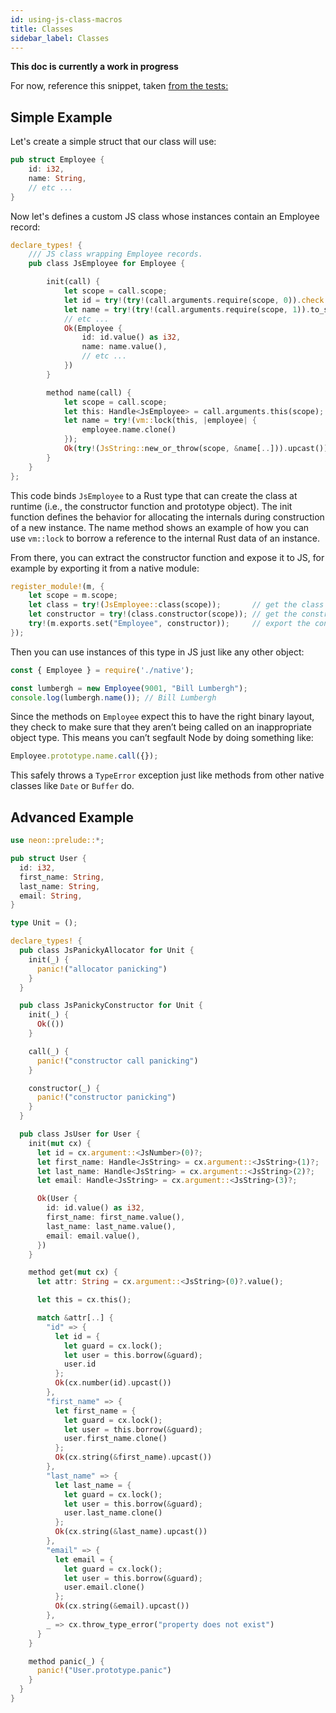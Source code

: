 ```yaml
---
id: using-js-class-macros
title: Classes
sidebar_label: Classes
---
```


**This doc is currently a work in progress**

For now, reference this snippet, taken <a href="https://github.com/neon-bindings/neon/blob/master/test/dynamic/native/src/js/classes.rs" target="_blank">from the tests:</a>

## Simple Example

Let's create a simple struct that our class will use:
```rust
pub struct Employee {
    id: i32,
    name: String,
    // etc ...
}
```

Now let's defines a custom JS class whose instances contain an Employee record:
```rust
declare_types! {
    /// JS class wrapping Employee records.
    pub class JsEmployee for Employee {

        init(call) {
            let scope = call.scope;
            let id = try!(try!(call.arguments.require(scope, 0)).check::<JsInteger>());
            let name = try!(try!(call.arguments.require(scope, 1)).to_string());
            // etc ...
            Ok(Employee {
                id: id.value() as i32,
                name: name.value(),
                // etc ...
            })
        }

        method name(call) {
            let scope = call.scope;
            let this: Handle<JsEmployee> = call.arguments.this(scope);
            let name = try!(vm::lock(this, |employee| {
                employee.name.clone()
            });
            Ok(try!(JsString::new_or_throw(scope, &name[..])).upcast())
        }
    }
};
```

This code binds `JsEmployee` to a Rust type that can create the class at runtime (i.e., the constructor function and prototype object). The init function defines the behavior for allocating the internals during construction of a new instance. The name method shows an example of how you can use `vm::lock` to borrow a reference to the internal Rust data of an instance.

From there, you can extract the constructor function and expose it to JS, for example by exporting it from a native module:
```rust
register_module!(m, {
    let scope = m.scope;
    let class = try!(JsEmployee::class(scope));       // get the class
    let constructor = try!(class.constructor(scope)); // get the constructor
    try!(m.exports.set("Employee", constructor));     // export the constructor
});
```

Then you can use instances of this type in JS just like any other object:
```js
const { Employee } = require('./native');

const lumbergh = new Employee(9001, "Bill Lumbergh");
console.log(lumbergh.name()); // Bill Lumbergh
```

Since the methods on `Employee` expect this to have the right binary layout, they check to make sure that they aren’t being called on an inappropriate object type. This means you can’t segfault Node by doing something like:

```js
Employee.prototype.name.call({});
```

This safely throws a `TypeError` exception just like methods from other native classes like `Date` or `Buffer` do.

## Advanced Example

```rust
use neon::prelude::*;

pub struct User {
  id: i32,
  first_name: String,
  last_name: String,
  email: String,
}

type Unit = ();

declare_types! {
  pub class JsPanickyAllocator for Unit {
    init(_) {
      panic!("allocator panicking")
    }
  }

  pub class JsPanickyConstructor for Unit {
    init(_) {
      Ok(())
    }

    call(_) {
      panic!("constructor call panicking")
    }

    constructor(_) {
      panic!("constructor panicking")
    }
  }

  pub class JsUser for User {
    init(mut cx) {
      let id = cx.argument::<JsNumber>(0)?;
      let first_name: Handle<JsString> = cx.argument::<JsString>(1)?;
      let last_name: Handle<JsString> = cx.argument::<JsString>(2)?;
      let email: Handle<JsString> = cx.argument::<JsString>(3)?;

      Ok(User {
        id: id.value() as i32,
        first_name: first_name.value(),
        last_name: last_name.value(),
        email: email.value(),
      })
    }

    method get(mut cx) {
      let attr: String = cx.argument::<JsString>(0)?.value();

      let this = cx.this();

      match &attr[..] {
        "id" => {
          let id = {
            let guard = cx.lock();
            let user = this.borrow(&guard);
            user.id
          };
          Ok(cx.number(id).upcast())
        },
        "first_name" => {
          let first_name = {
            let guard = cx.lock();
            let user = this.borrow(&guard);
            user.first_name.clone()
          };
          Ok(cx.string(&first_name).upcast())
        },
        "last_name" => {
          let last_name = {
            let guard = cx.lock();
            let user = this.borrow(&guard);
            user.last_name.clone()
          };
          Ok(cx.string(&last_name).upcast())
        },
        "email" => {
          let email = {
            let guard = cx.lock();
            let user = this.borrow(&guard);
            user.email.clone()
          };
          Ok(cx.string(&email).upcast())
        },
        _ => cx.throw_type_error("property does not exist")
      }
    }

    method panic(_) {
      panic!("User.prototype.panic")
    }
  }
}
```